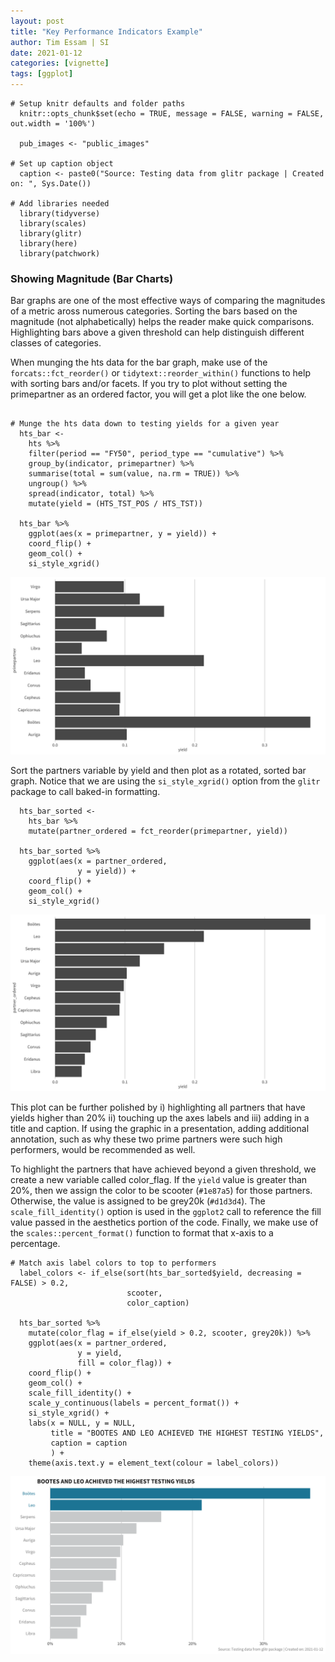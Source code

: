 ```yaml
---
layout: post
title: "Key Performance Indicators Example"
author: Tim Essam | SI
date: 2021-01-12
categories: [vignette]
tags: [ggplot]
---
```


```{r}
# Setup knitr defaults and folder paths
  knitr::opts_chunk$set(echo = TRUE, message = FALSE, warning = FALSE, out.width = '100%')
  
  pub_images <- "public_images"

# Set up caption object
  caption <- paste0("Source: Testing data from glitr package | Created on: ", Sys.Date())
  
# Add libraries needed
  library(tidyverse)
  library(scales)
  library(glitr)
  library(here)
  library(patchwork)
```

### Showing Magnitude (Bar Charts)

Bar graphs are one of the most effective ways of comparing the magnitudes of a metric aross numerous categories. Sorting the bars based on the magnitude (not alphabetically) helps the reader make quick comparisons. Highlighting bars above a given threshold can help distinguish different classes of categories.

When munging the hts data for the bar graph, make use of the `forcats::fct_reorder()` or `tidytext::reorder_within()` functions to help with sorting bars and/or facets. If you try to plot without setting the primepartner as an ordered factor, you will get a plot like the one below.

```{r}

# Munge the hts data down to testing yields for a given year
  hts_bar <- 
    hts %>% 
    filter(period == "FY50", period_type == "cumulative") %>% 
    group_by(indicator, primepartner) %>% 
    summarise(total = sum(value, na.rm = TRUE)) %>% 
    ungroup() %>% 
    spread(indicator, total) %>% 
    mutate(yield = (HTS_TST_POS / HTS_TST)) 

  hts_bar %>% 
    ggplot(aes(x = primepartner, y = yield)) + 
    coord_flip() + 
    geom_col() +
    si_style_xgrid()
```

![Unsorted bar graph](images/Unsorted_bar.png "Unsorted bar graph")

Sort the partners variable by yield and then plot as a rotated, sorted bar graph. Notice that we are using the `si_style_xgrid()` option from the `glitr` package to call baked-in formatting.

```{r}
  hts_bar_sorted <- 
    hts_bar %>% 
    mutate(partner_ordered = fct_reorder(primepartner, yield)) 
  
  hts_bar_sorted %>% 
    ggplot(aes(x = partner_ordered, 
               y = yield)) + 
    coord_flip() + 
    geom_col() +
    si_style_xgrid()
```

![Sorted bar graph](images/Sorted_bar.png "Sorted bar graph")

This plot can be further polished by i) highlighting all partners that have yields higher than 20% ii) touching up the axes labels and iii) adding in a title and caption. If using the graphic in a presentation, adding additional annotation, such as why these two prime partners were such high performers, would be recommended as well.

To highlight the partners that have achieved beyond a given threshold, we create a new variable called color_flag. If the `yield` value is greater than 20%, then we assign the color to be scooter (`#1e87a5`) for those partners. Otherwise, the value is assigned to be grey20k (`#d1d3d4`). The `scale_fill_identity()` option is used in the `ggplot2` call to reference the fill value passed in the aesthetics portion of the code. Finally, we make use of the `scales::percent_format()` function to format that x-axis to a percentage.

```{r}
# Match axis label colors to top to performers
  label_colors <- if_else(sort(hts_bar_sorted$yield, decreasing = FALSE) > 0.2, 
                          scooter, 
                          color_caption)

  hts_bar_sorted %>% 
    mutate(color_flag = if_else(yield > 0.2, scooter, grey20k)) %>% 
    ggplot(aes(x = partner_ordered, 
               y = yield, 
               fill = color_flag)) + 
    coord_flip() + 
    geom_col() +
    scale_fill_identity() +
    scale_y_continuous(labels = percent_format()) +
    si_style_xgrid() +
    labs(x = NULL, y = NULL, 
         title = "BOOTES AND LEO ACHIEVED THE HIGHEST TESTING YIELDS",
         caption = caption
         ) +
    theme(axis.text.y = element_text(colour = label_colors))
```

![Final bar graph with SIEI colors (scooter) incorporate to highlight high performers.](images/bar_chart_example.png "Adorned bar graph")
